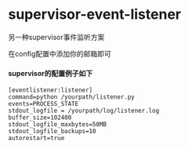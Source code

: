 # supervisor-event-listener
另一种supervisor事件监听方案

在config配置中添加你的邮箱即可

#### supervisor的配置例子如下
```
[eventlistener:listener]
command=python /yourpath/listener.py
events=PROCESS_STATE
stdout_logfile = /yourpath/log/listener.log
buffer_size=102400
stdout_logfile_maxbytes=50MB
stdout_logfile_backups=10
autorestart=true
```